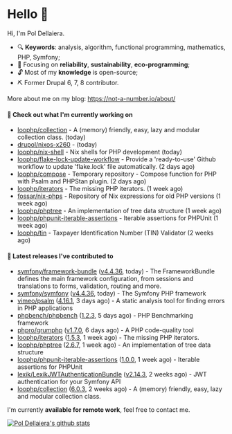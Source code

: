 # Hello 👋

Hi, I'm Pol Dellaiera.

- 🔍 **Keywords**: analysis, algorithm, functional programming, mathematics, PHP, Symfony;
- 🎯 Focusing on **reliability**, **sustainability**, **eco-programming**;
- 🔓 Most of my **knowledge** is open-source;
- ⛏️ Former Drupal 6, 7, 8 contributor.

More about me on my blog: https://not-a-number.io/about/

#### 👷 Check out what I'm currently working on

- [loophp/collection](https://github.com/loophp/collection) - A (memory) friendly, easy, lazy and modular collection class. (today)
- [drupol/nixos-x260](https://github.com/drupol/nixos-x260) -  (today)
- [loophp/nix-shell](https://github.com/loophp/nix-shell) - Nix shells for PHP development (today)
- [loophp/flake-lock-update-workflow](https://github.com/loophp/flake-lock-update-workflow) - Provide a &#39;ready-to-use&#39; Github workflow to update &#39;flake.lock&#39; file automatically. (2 days ago)
- [loophp/compose](https://github.com/loophp/compose) - Temporary repository - Compose function for PHP with Psalm and PHPStan plugin. (2 days ago)
- [loophp/iterators](https://github.com/loophp/iterators) - The missing PHP iterators. (1 week ago)
- [fossar/nix-phps](https://github.com/fossar/nix-phps) - Repository of Nix expressions for old PHP versions (1 week ago)
- [loophp/phptree](https://github.com/loophp/phptree) - An implementation of tree data structure (1 week ago)
- [loophp/phpunit-iterable-assertions](https://github.com/loophp/phpunit-iterable-assertions) - Iterable assertions for PHPUnit (1 week ago)
- [loophp/tin](https://github.com/loophp/tin) - Taxpayer Identification Number (TIN) Validator (2 weeks ago)

#### 🔭 Latest releases I've contributed to

- [symfony/framework-bundle](https://github.com/symfony/framework-bundle) ([v4.4.36](https://github.com/symfony/framework-bundle/releases/tag/v4.4.36), today) - The FrameworkBundle defines the main framework configuration, from sessions and translations to forms, validation, routing and more.
- [symfony/symfony](https://github.com/symfony/symfony) ([v4.4.36](https://github.com/symfony/symfony/releases/tag/v4.4.36), today) - The Symfony PHP framework
- [vimeo/psalm](https://github.com/vimeo/psalm) ([4.16.1](https://github.com/vimeo/psalm/releases/tag/4.16.1), 3 days ago) - A static analysis tool for finding errors in PHP applications
- [phpbench/phpbench](https://github.com/phpbench/phpbench) ([1.2.3](https://github.com/phpbench/phpbench/releases/tag/1.2.3), 5 days ago) - PHP Benchmarking framework
- [phpro/grumphp](https://github.com/phpro/grumphp) ([v1.7.0](https://github.com/phpro/grumphp/releases/tag/v1.7.0), 6 days ago) - A PHP code-quality tool
- [loophp/iterators](https://github.com/loophp/iterators) ([1.5.3](https://github.com/loophp/iterators/releases/tag/1.5.3), 1 week ago) - The missing PHP iterators.
- [loophp/phptree](https://github.com/loophp/phptree) ([2.6.7](https://github.com/loophp/phptree/releases/tag/2.6.7), 1 week ago) - An implementation of tree data structure
- [loophp/phpunit-iterable-assertions](https://github.com/loophp/phpunit-iterable-assertions) ([1.0.0](https://github.com/loophp/phpunit-iterable-assertions/releases/tag/1.0.0), 1 week ago) - Iterable assertions for PHPUnit
- [lexik/LexikJWTAuthenticationBundle](https://github.com/lexik/LexikJWTAuthenticationBundle) ([v2.14.3](https://github.com/lexik/LexikJWTAuthenticationBundle/releases/tag/v2.14.3), 2 weeks ago) - JWT authentication for your Symfony API
- [loophp/collection](https://github.com/loophp/collection) ([6.0.3](https://github.com/loophp/collection/releases/tag/6.0.3), 2 weeks ago) - A (memory) friendly, easy, lazy and modular collection class.

I'm currently **available for remote work**, feel free to contact me.

[![Pol Dellaiera's github stats](https://github-readme-stats.vercel.app/api?username=drupol&count_private=true&show_icons=true)](https://github.com/drupol)
